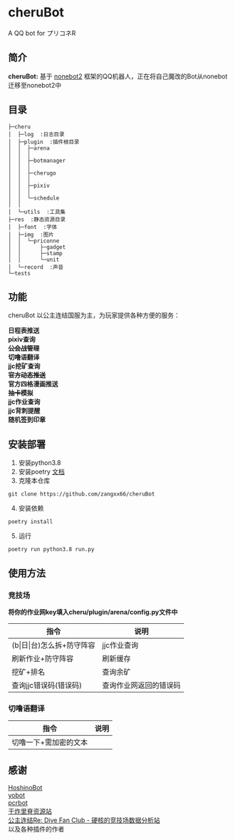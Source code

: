 # cheruBot  

A QQ bot for プリコネR  

## 简介  

**cheruBot:** 基于 [nonebot2](https://github.com/nonebot/nonebot2) 框架的QQ机器人，正在将自己魔改的Bot从nonebot迁移至nonebot2中  

## 目录

``` 
├─cheru
│  ├─log  :日志目录
│  ├─plugin  :插件根目录
│  │  ├─arena
│  │  │  
│  │  ├─botmanager
│  │  │  
│  │  ├─cherugo
│  │  │  
│  │  ├─pixiv
│  │  │ 
│  │  └─schedule
│  │      
│  └─utils  :工具集
├─res  :静态资源目录
│  ├─font  :字体
│  ├─img  :图片
│  │  └─priconne
│  │      ├─gadget
│  │      ├─stamp
│  │      └─unit
│  └─record  :声音
└─tests  
```

## 功能  

cheruBot 以公主连结国服为主，为玩家提供各种方便的服务：
 
**日程表推送**  
**pixiv查询**  
~~**公会战管理**~~  
**切噜语翻译**  
**jjc挖矿查询**  
~~**官方动态推送**~~  
**官方四格漫画推送**  
~~**抽卡模拟**~~  
**jjc作业查询**  
**jjc背刺提醒**  
**随机签到印章**  

## 安装部署    

1. 安装python3.8  
2. 安装poetry [文档](https://python-poetry.org/docs/#installation)  
3. 克隆本仓库  
``` 
git clone https://github.com/zangxx66/cheruBot  
```  
4. 安装依赖  
``` 
poetry install  
```  
5. 运行  
``` 
poetry run python3.8 run.py  
```  

## 使用方法  

### 竞技场  

**将你的作业网key填入cheru/plugin/arena/config.py文件中**  

|指令|说明|
|-----|-----|
|(b\|日\|台)怎么拆+防守阵容|jjc作业查询|
|刷新作业+防守阵容|刷新缓存|
|挖矿+排名|查询余矿|
|查询jjc错误码(错误码)|查询作业网返回的错误码|  

### 切噜语翻译  

|指令|说明|
|-----|-----|
|切噜一下+需加密的文本||

## 感谢  
[HoshinoBot](https://github.com/Ice-Cirno/HoshinoBot)  
[yobot](https://yobot.win/)  
[pcrbot](https://github.com/pcrbot)  
[干炸里脊资源站](https://redive.estertion.win/)  
[公主连结Re: Dive Fan Club - 硬核的竞技场数据分析站](https://pcrdfans.com/)  
以及各种插件的作者